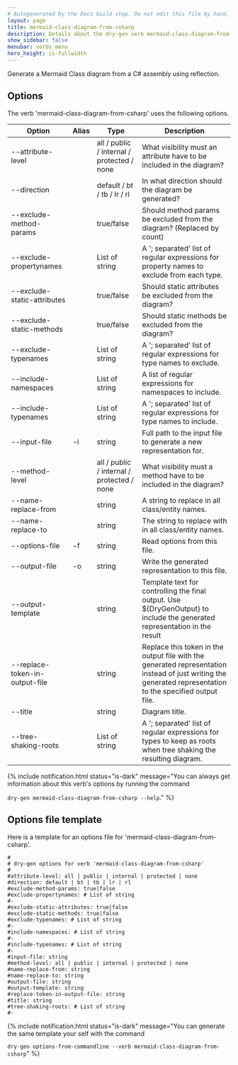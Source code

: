 ```yaml
---
# Autogenerated by the Docs build step. Do not edit this file by hand, as your edits will be overwritten by the next Docs build.
layout: page
title: mermaid-class-diagram-from-csharp
description: Details about the dry-gen verb mermaid-class-diagram-from-csharp
show_sidebar: false
menubar: verbs_menu
hero_height: is-fullwidth
---
```

Generate a Mermaid Class diagram from a C# assembly using reflection. 

## Options
The verb 'mermaid-class-diagram-from-csharp' uses the following options.

|Option|Alias|Type|Description|
|---|---|---|---|
|--attribute-level||all / public / internal / protected / none|What visibility must an attribute have to be included in the diagram?|
|--direction||default / bt / tb / lr / rl|In what direction should the diagram be generated?|
|--exclude-method-params||true/false|Should method params be excluded from the diagram? (Replaced by count)|
|--exclude-propertynames||List of string|A '; separated' list of regular expressions for property names to exclude from each type.|
|--exclude-static-attributes||true/false|Should static attributes be excluded from the diagram?|
|--exclude-static-methods||true/false|Should static methods be excluded from the diagram?|
|--exclude-typenames||List of string|A '; separated' list of regular expressions for type names to exclude.|
|--include-namespaces||List of string|A list of regular expressions for namespaces to include.|
|--include-typenames||List of string|A '; separated' list of regular expressions for type names to include.|
|--input-file|-i|string|Full path to the input file to generate a new representation for.|
|--method-level||all / public / internal / protected / none|What visibility must a method have to be included in the diagram?|
|--name-replace-from||string|A string to replace in all class/entity names.|
|--name-replace-to||string|The string to replace with in all class/entity names.|
|--options-file|-f|string|Read options from this file.|
|--output-file|-o|string|Write the generated representation to this file.|
|--output-template||string|Template text for controlling the final output. Use ${DryGenOutput} to include the generated representation in the result|
|--replace-token-in-output-file||string|Replace this token in the output file with the generated representation instead of just writing the generated representation to the specified output file.|
|--title||string|Diagram title.|
|--tree-shaking-roots||List of string|A '; separated' list of regular expressions for types to keep as roots when tree shaking the resulting diagram.|

{% include notification.html status="is-dark" 
message="You can always get information about this verb's options by running the command 

`dry-gen mermaid-class-diagram-from-csharp --help`."
%}
## Options file template
Here is a template for an options file for 'mermaid-class-diagram-from-csharp'. 
```
#
# dry-gen options for verb 'mermaid-class-diagram-from-csharp'
#
#attribute-level: all | public | internal | protected | none
#direction: default | bt | tb | lr | rl
#exclude-method-params: true|false
#exclude-propertynames: # List of string
#- 
#exclude-static-attributes: true|false
#exclude-static-methods: true|false
#exclude-typenames: # List of string
#- 
#include-namespaces: # List of string
#- 
#include-typenames: # List of string
#- 
#input-file: string
#method-level: all | public | internal | protected | none
#name-replace-from: string
#name-replace-to: string
#output-file: string
#output-template: string
#replace-token-in-output-file: string
#title: string
#tree-shaking-roots: # List of string
#- 
```
{% include notification.html status="is-dark" 
message="You can generate the same template your self with the command 

`dry-gen options-from-commandline --verb mermaid-class-diagram-from-csharp`"
%}
